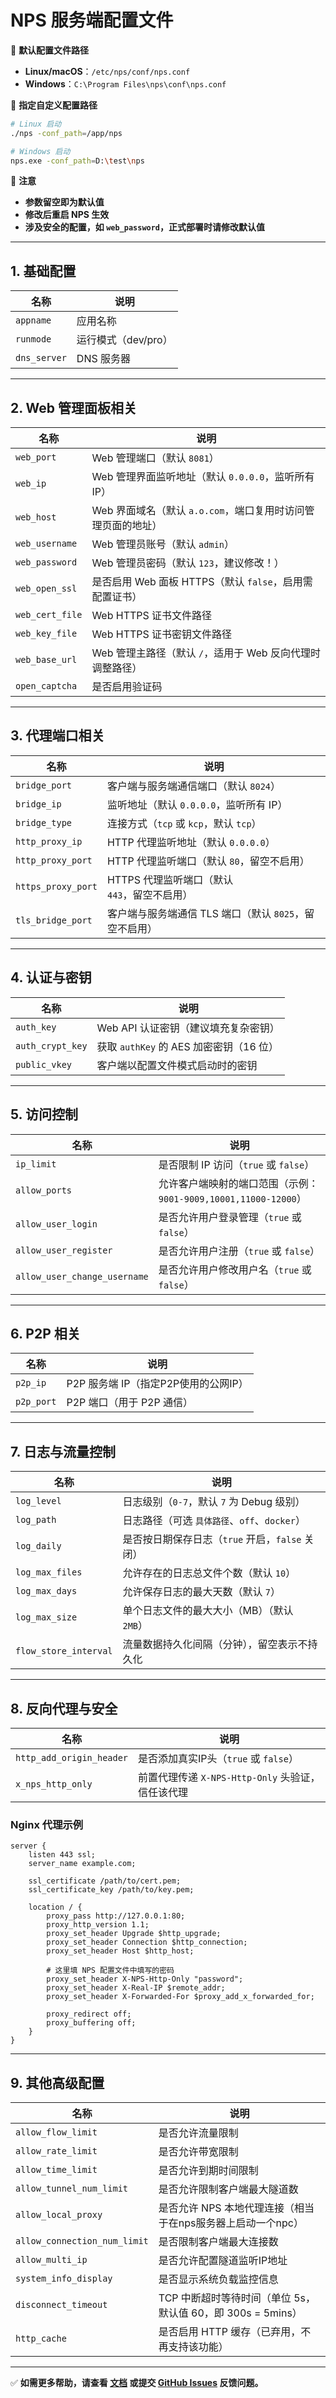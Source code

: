 # NPS 服务端配置文件

📌 **默认配置文件路径**
- **Linux/macOS**：`/etc/nps/conf/nps.conf`
- **Windows**：`C:\Program Files\nps\conf\nps.conf`

📌 **指定自定义配置路径**
```bash
# Linux 启动
./nps -conf_path=/app/nps

# Windows 启动
nps.exe -conf_path=D:\test\nps
```

📌 **注意**
- **参数留空即为默认值**
- **修改后重启 NPS 生效**
- **涉及安全的配置，如 `web_password`，正式部署时请修改默认值**

---

## 1. 基础配置
| 名称               | 说明 |
|------------------|-------------------------------------|
| `appname`        | 应用名称 |
| `runmode`        | 运行模式（dev/pro） |
| `dns_server`     | DNS 服务器 |

---
## 2. Web 管理面板相关
| 名称               | 说明 |
|------------------|-------------------------------------|
| `web_port`       | Web 管理端口（默认 `8081`） |
| `web_ip`         | Web 管理界面监听地址（默认 `0.0.0.0`，监听所有 IP） |
| `web_host`       | Web 界面域名（默认 `a.o.com`，端口复用时访问管理页面的地址） |
| `web_username`   | Web 管理员账号（默认 `admin`） |
| `web_password`   | Web 管理员密码（默认 `123`，建议修改！） |
| `web_open_ssl`   | 是否启用 Web 面板 HTTPS（默认 `false`，启用需配置证书） |
| `web_cert_file`  | Web HTTPS 证书文件路径 |
| `web_key_file`   | Web HTTPS 证书密钥文件路径 |
| `web_base_url`   | Web 管理主路径（默认 `/`，适用于 Web 反向代理时调整路径） |
| `open_captcha`   | 是否启用验证码 |

---

## 3. 代理端口相关
| 名称                 | 说明                                |
|--------------------|-----------------------------------|
| `bridge_port`      | 客户端与服务端通信端口（默认 `8024`）            |
| `bridge_ip`        | 监听地址（默认 `0.0.0.0`，监听所有 IP）        |
| `bridge_type`      | 连接方式（`tcp` 或 `kcp`，默认 `tcp`）      |
| `http_proxy_ip`    | HTTP 代理监听地址（默认 `0.0.0.0`）         |
| `http_proxy_port`  | HTTP 代理监听端口（默认 `80`，留空不启用）        |
| `https_proxy_port` | HTTPS 代理监听端口（默认 `443`，留空不启用）      |
| `tls_bridge_port`  | 客户端与服务端通信 TLS 端口（默认 `8025`，留空不启用） |

---

## 4. 认证与密钥
| 名称                 | 说明 |
|--------------------|--------------------------------------|
| `auth_key`        | Web API 认证密钥（建议填充复杂密钥） |
| `auth_crypt_key`  | 获取 `authKey` 的 AES 加密密钥（16 位） |
| `public_vkey`     | 客户端以配置文件模式启动时的密钥 |

---

## 5. 访问控制
| 名称                  | 说明 |
|---------------------|----------------------------|
| `ip_limit`         | 是否限制 IP 访问（`true` 或 `false`） |
| `allow_ports`      | 允许客户端映射的端口范围（示例：`9001-9009,10001,11000-12000`） |
| `allow_user_login` | 是否允许用户登录管理（`true` 或 `false`） |
| `allow_user_register` | 是否允许用户注册（`true` 或 `false`） |
| `allow_user_change_username` | 是否允许用户修改用户名（`true` 或 `false`） |

---

## 6. P2P 相关
| 名称      | 说明 |
|---------|--------------------|
| `p2p_ip`  | P2P 服务端 IP（指定P2P使用的公网IP） |
| `p2p_port` | P2P 端口（用于 P2P 通信） |

---

## 7. 日志与流量控制
| 名称                  | 说明 |
|---------------------|----------------------------|
| `log_level`        | 日志级别（`0-7`，默认 `7` 为 Debug 级别） |
| `log_path`         | 日志路径（可选 `具体路径`、`off`、`docker`） |
| `log_daily`        | 是否按日期保存日志（`true` 开启，`false` 关闭） |
| `log_max_files`    | 允许存在的日志总文件个数（默认 `10`） |
| `log_max_days`     | 允许保存日志的最大天数（默认 `7`） |
| `log_max_size`     | 单个日志文件的最大大小（MB）（默认 `2MB`） |
| `flow_store_interval` | 流量数据持久化间隔（分钟），留空表示不持久化 |

---

## 8. 反向代理与安全
| 名称                  | 说明 |
|---------------------|----------------------------|
| `http_add_origin_header` | 是否添加真实IP头（`true` 或 `false`） |
| `x_nps_http_only`  | 前置代理传递 `X-NPS-Http-Only` 头验证，信任该代理 |

### **Nginx 代理示例**
```nginx
server {
    listen 443 ssl;
    server_name example.com;

    ssl_certificate /path/to/cert.pem;
    ssl_certificate_key /path/to/key.pem;

    location / {
        proxy_pass http://127.0.0.1:80;
        proxy_http_version 1.1;
        proxy_set_header Upgrade $http_upgrade;
        proxy_set_header Connection $http_connection;
        proxy_set_header Host $http_host;

        # 这里填 NPS 配置文件中填写的密码
        proxy_set_header X-NPS-Http-Only "password";
        proxy_set_header X-Real-IP $remote_addr;
        proxy_set_header X-Forwarded-For $proxy_add_x_forwarded_for;

        proxy_redirect off;
        proxy_buffering off;
    }
}
```

---

## 9. 其他高级配置
| 名称                  | 说明 |
|---------------------|----------------------------|
| `allow_flow_limit` | 是否允许流量限制 |
| `allow_rate_limit` | 是否允许带宽限制 |
| `allow_time_limit` | 是否允许到期时间限制 |
| `allow_tunnel_num_limit` | 是否允许限制客户端最大隧道数 |
| `allow_local_proxy` | 是否允许 NPS 本地代理连接（相当于在nps服务器上启动一个npc） |
| `allow_connection_num_limit` | 是否限制客户端最大连接数 |
| `allow_multi_ip` | 是否允许配置隧道监听IP地址 |
| `system_info_display` | 是否显示系统负载监控信息 |
| `disconnect_timeout` | TCP 中断超时等待时间（单位 5s，默认值 60，即 300s = 5mins） |
| `http_cache` | 是否启用 HTTP 缓存（已弃用，不再支持该功能） |

---

✅ **如需更多帮助，请查看 [文档](https://github.com/djylb/nps) 或提交 [GitHub Issues](https://github.com/djylb/nps/issues) 反馈问题。**